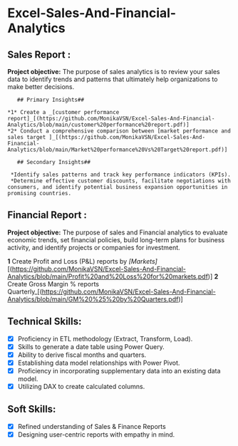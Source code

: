 # Excel-Sales-And-Financial-Analytics

## Sales Report :

**Project objective:**
The purpose of sales analytics is to review your sales data to identify trends and patterns that ultimately help organizations to  make better decisions.
     
       ## Primary Insights##
       
    *1* Create a _[customer performance report]_[(https://github.com/MonikaVSN/Excel-Sales-And-Financial-Analytics/blob/main/customer%20performance%20report.pdf)]
    *2* Conduct a comprehensive comparison between [market performance and sales target ]_[(https://github.com/MonikaVSN/Excel-Sales-And-Financial-Analytics/blob/main/Market%20performance%20Vs%20Target%20report.pdf)]
    
       ## Secondary Insights##
       
     *Identify sales patterns and track key performance indicators (KPIs).
     *Determine effective customer discounts, facilitate negotiations with consumers, and identify potential business expansion opportunities in promising countries.
     
     
## Financial Report :
**Project objective:**
The purpose of sales and Financial analytics to evaluate economic trends, set financial policies, build long-term plans for business activity, and identify projects or companies for investment.

**1** Create Profit and Loss (P&L) reports by _[Markets]_[(https://github.com/MonikaVSN/Excel-Sales-And-Financial-Analytics/blob/main/Profit%20and%20Loss%20for%20markets.pdf)]
**2** Create Gross Margin % reports Quarterly_[(https://github.com/MonikaVSN/Excel-Sales-And-Financial-Analytics/blob/main/GM%20%25%20by%20Quarters.pdf)]


## Technical Skills:
- [x]	Proficiency in ETL methodology (Extract, Transform, Load).
- [x]	Skills to generate a date table using Power Query.
- [x]	Ability to derive fiscal months and quarters.
- [x]	Establishing data model relationships with Power Pivot.
- [x]	Proficiency in incorporating supplementary data into an existing data model.
- [x]	Utilizing DAX to create calculated columns.

## Soft Skills:
- [x]	Refined understanding of Sales & Finance Reports
- [x]	Designing user-centric reports with empathy in mind.

